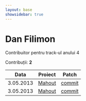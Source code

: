 ```yaml
---
layout: base
showsidebar: true
---
```


# Dan Filimon

Contribuitor pentru track-ul anului 4

Contribuții: **2**

|Data |Proiect | Patch |
|-----|--------|-------|
|3.05.2013|[Mahout][mahout]|[commit](https://github.com/apache/mahout/commit/bc1b16df8f8a82ab2e80282b248d029e49f49a86)|
|3.05.2013|[Mahout][mahout]|[commit](https://github.com/apache/mahout/commit/eb1b627bd641d10e6878ee470d4c526625b08174)|

[mahout]: http://mahout.apache.org/ "Mahout"
